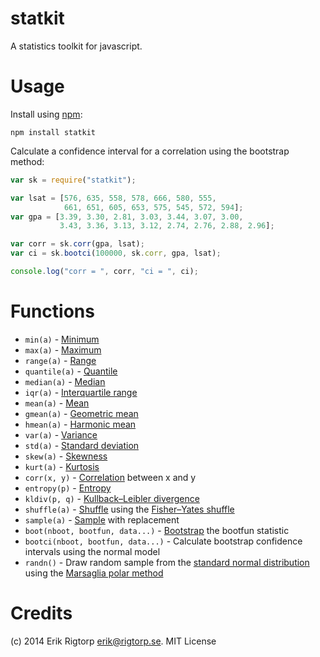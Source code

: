 statkit
=======

A statistics toolkit for javascript.

Usage
=====

Install using [npm](https://npmjs.org):
```
npm install statkit
```

Calculate a confidence interval for a correlation using the bootstrap method:

```javascript
var sk = require("statkit");

var lsat = [576, 635, 558, 578, 666, 580, 555,
            661, 651, 605, 653, 575, 545, 572, 594];
var gpa = [3.39, 3.30, 2.81, 3.03, 3.44, 3.07, 3.00,
           3.43, 3.36, 3.13, 3.12, 2.74, 2.76, 2.88, 2.96];

var corr = sk.corr(gpa, lsat);
var ci = sk.bootci(100000, sk.corr, gpa, lsat);

console.log("corr = ", corr, "ci = ", ci);
```

Functions
=========

* `min(a)` - [Minimum](http://en.wikipedia.org/wiki/Minimum)
* `max(a)` - [Maximum](http://en.wikipedia.org/wiki/Maximum)
* `range(a)` - [Range](http://en.wikipedia.org/wiki/Range_(statistics))
* `quantile(a)` - [Quantile](http://en.wikipedia.org/wiki/Quantile)
* `median(a)` - [Median](http://en.wikipedia.org/wiki/Median)
* `iqr(a)` - [Interquartile range](http://en.wikipedia.org/wiki/Interquartile_range)
* `mean(a)` - [Mean](http://en.wikipedia.org/wiki/Mean)
* `gmean(a)` - [Geometric mean](http://en.wikipedia.org/wiki/Mean)
* `hmean(a)` - [Harmonic mean](http://en.wikipedia.org/wiki/Mean)
* `var(a)` - [Variance](http://en.wikipedia.org/wiki/Variance)
* `std(a)` - [Standard deviation](http://en.wikipedia.org/wiki/Standard_deviation)
* `skew(a)` - [Skewness](http://en.wikipedia.org/wiki/Skewness)
* `kurt(a)` - [Kurtosis](http://en.wikipedia.org/wiki/Kurtosis)
* `corr(x, y)` - [Correlation](http://en.wikipedia.org/wiki/Correlation) between x and y
* `entropy(p)` - [Entropy](http://en.wikipedia.org/wiki/Entropy_(information_theory))
* `kldiv(p, q)` - [Kullback–Leibler divergence](http://en.wikipedia.org/wiki/Kullback%E2%80%93Leibler_divergence)
* `shuffle(a)` - [Shuffle](http://en.wikipedia.org/wiki/Random_permutation) using the [Fisher–Yates shuffle](http://en.wikipedia.org/wiki/Fisher%E2%80%93Yates_shuffle)
* `sample(a)` - [Sample](http://en.wikipedia.org/wiki/Sampling_(statistics)) with replacement
* `boot(nboot, bootfun, data...)` - [Bootstrap](http://en.wikipedia.org/wiki/Bootstrapping_(statistics)) the bootfun statistic
* `bootci(nboot, bootfun, data...)` - Calculate bootstrap confidence intervals using the normal model
* `randn()` - Draw random sample from the [standard normal distribution](http://en.wikipedia.org/wiki/Normal_distribution) using the [Marsaglia polar method](http://en.wikipedia.org/wiki/Marsaglia_polar_method)

Credits
=======
(c) 2014 Erik Rigtorp <erik@rigtorp.se>. MIT License
